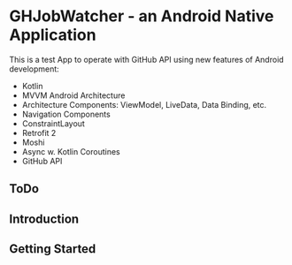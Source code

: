 GHJobWatcher - an Android Native Application
============================================

This is a test App to operate with GitHub API using new features of Android development:

* Kotlin
* MVVM Android Architecture
* Architecture Components: ViewModel, LiveData, Data Binding, etc.
* Navigation Components
* ConstraintLayout
* Retrofit 2
* Moshi
* Async w. Kotlin Coroutines
* GitHub API

ToDo
----

Introduction
------------

Getting Started
---------------
